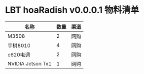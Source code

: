 # LBT hoaRadish v0.0.0.1 物料清单

| 名称                        | 数量   | 渠道 |
| --------------------------- | ------ | ---- |
| M3508                   | 2  | 网购 |
| 宇树8010                 | 4  | 网购 |
| c620电调                | 2  | 网购 |
| NVIDIA Jetson Tx1      | 1 | 网购 |